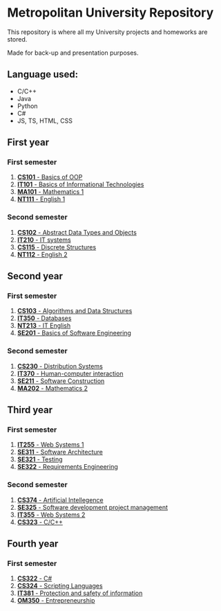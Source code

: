 # Metropolitan University Repository

This repository is where all my University projects and homeworks are stored.

Made for back-up and presentation purposes.

## Language used:

- C/C++
- Java
- Python
- C#
- JS, TS, HTML, CSS

## First year

### First semester

1. [**CS101** - Basics of OOP](https://github.com/yxngalex/uni/tree/master/CS101)
2. [**IT101** - Basics of Informational Technologies](https://github.com/yxngalex/uni/tree/master/IT101)
3. [**MA101** - Mathematics 1](#)
4. [**NT111** - English 1](https://github.com/yxngalex/uni/tree/master/NT111)

### Second semester

1. [**CS102** - Abstract Data Types and Objects](https://github.com/yxngalex/uni/tree/master/CS102)
2. [**IT210** - IT systems](https://github.com/yxngalex/uni/tree/master/IT210)
3. [**CS115** - Discrete Structures](https://github.com/yxngalex/uni/tree/master/CS115)
4. [**NT112** - English 2](https://github.com/yxngalex/uni/tree/master/NT112)

## Second year

### First semester

1. [**CS103** - Algorithms and Data Structures](https://github.com/yxngalex/uni/tree/master/CS103)
2. [**IT350** - Databases](https://github.com/yxngalex/uni/tree/master/IT350)
3. [**NT213** - IT English](https://github.com/yxngalex/uni/tree/master/NT213)
4. [**SE201** - Basics of Software Engineering](https://github.com/yxngalex/uni/tree/master/SE201)

### Second semester

1. [**CS230** - Distribution Systems](https://github.com/yxngalex/uni/tree/master/CS230)
2. [**IT370** - Human-computer interaction](https://github.com/yxngalex/uni/tree/master/IT370)
3. [**SE211** - Software Construction](https://github.com/yxngalex/uni/tree/master/SE211)
4. [**MA202** - Mathematics 2](https://github.com/yxngalex/uni/tree/master/MA202)

## Third year

### First semester

1. [**IT255** - Web Systems 1](https://github.com/yxngalex/uni/tree/master/IT255)
2. [**SE311** - Software Architecture](https://github.com/yxngalex/uni/tree/master/SE311)
3. [**SE321** - Testing](https://github.com/yxngalex/uni/tree/master/SE321)
4. [**SE322** - Requirements Engineering](https://github.com/yxngalex/uni/tree/master/SE322)

### Second semester

1. [**CS374** - Artificial Intellegence](https://github.com/yxngalex/uni/tree/master/CS374)
2. [**SE325** - Software development project management](https://github.com/yxngalex/uni/tree/master/SE325)
3. [**IT355** - Web Systems 2](https://github.com/yxngalex/uni/tree/master/IT355)
4. [**CS323** - C/C++](https://github.com/yxngalex/uni/tree/master/CS323)

## Fourth year

### First semester

1. [**CS322** - C#]()
2. [**CS324** - Scripting Languages]()
3. [**IT381** - Protection and safety of information]()
4. [**OM350** - Entrepreneurship]()

